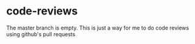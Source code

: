 # code-reviews
The master branch is empty.
This is just a way for me to do code reviews using github's pull requests
